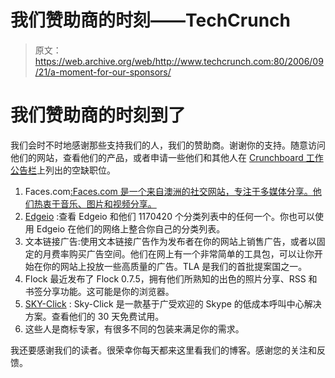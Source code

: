 # 我们赞助商的时刻——TechCrunch

> 原文：<https://web.archive.org/web/http://www.techcrunch.com:80/2006/09/21/a-moment-for-our-sponsors/>

# 我们赞助商的时刻到了

我们会时不时地感谢那些支持我们的人，我们的赞助商。谢谢你的支持。随意访问他们的网站，查看他们的产品，或者申请一些他们和其他人在 [Crunchboard 工作公告栏](https://web.archive.org/web/20201125225210/http://www.crunchboard.com/)上列出的空缺职位。

1.  Faces.com[:Faces.com 是一个来自澳洲的社交网站，专注于多媒体分享。他们热衷于音乐、图片和视频分享。](https://web.archive.org/web/20201125225210/http://www.tunefeed.com/)
2.  [Edgeio](https://web.archive.org/web/20201125225210/http://www.edgeio.com/) :查看 Edgeio 和他们 1170420 个分类列表中的任何一个。你也可以使用 Edgeio 在他们的网络上整合你自己的分类列表。
3.  文本链接广告:使用文本链接广告作为发布者在你的网站上销售广告，或者以固定的月费率购买广告空间。他们在网上有一个非常简单的工具包，可以让你开始在你的网站上投放一些高质量的广告。TLA 是我们的首批提案国之一。
4.  Flock 最近发布了 Flock 0.7.5，拥有他们所熟知的出色的照片分享、RSS 和书签分享功能。这可能是你的浏览器。
5.  [SKY-Click](https://web.archive.org/web/20201125225210/http://pub.sky-call.com/techcrunch_us/redirect.php?ip=24.6.66.9&media=techcrunch_125x125_2.gif&url=http%3A%2F%2Fwww.sky-click.com%2F%0A&ref=www.beta.techcrunch.com) : Sky-Click 是一款基于广受欢迎的 Skype 的低成本呼叫中心解决方案。查看他们的 30 天免费试用。
6.  这些人是商标专家，有很多不同的包装来满足你的需求。

我还要感谢我们的读者。很荣幸你每天都来这里看我们的博客。感谢您的关注和反馈。